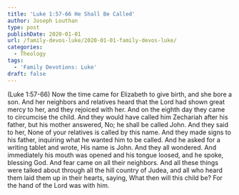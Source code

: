 ```yaml
---
title: 'Luke 1:57-66 He Shall Be Called'
author: Joseph Louthan
type: post
publishDate: 2020-01-01
url: /family-devos-luke/2020-01-01-family-devos-luke/
categories:
  - Theology
tags:
  - 'Family Devotions: Luke'
draft: false
---
```


(Luke 1:57-66) Now the time came for Elizabeth to give birth, and she bore a son.  And her neighbors and relatives heard that the Lord had shown great mercy to her, and they rejoiced with her.  And on the eighth day they came to circumcise the child. And they would have called him Zechariah after his father,  but his mother answered, No; he shall be called John.  And they said to her, None of your relatives is called by this name.  And they made signs to his father, inquiring what he wanted him to be called.  And he asked for a writing tablet and wrote, His name is John. And they all wondered.  And immediately his mouth was opened and his tongue loosed, and he spoke, blessing God.  And fear came on all their neighbors. And all these things were talked about through all the hill country of Judea,  and all who heard them laid them up in their hearts, saying, What then will this child be? For the hand of the Lord was with him.  